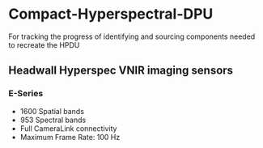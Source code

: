# Compact-Hyperspectral-DPU
For tracking the progress of identifying and sourcing components needed to recreate the HPDU


## Headwall Hyperspec VNIR imaging sensors

### E-Series
* 1600 Spatial bands
* 953 Spectral bands
* Full CameraLink connectivity
* Maximum Frame Rate: 100 Hz
